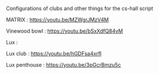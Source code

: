 Configurations of clubs and other things for the cs-hall script


MATRIX : https://youtu.be/MZWgrJMzV4M

Vinewood bowl : https://youtu.be/bSxXdfQ84vM

Lux :

Lux club : https://youtu.be/hGDFsa4xrfI

Lux penthouse : https://youtu.be/3pGcrBmzu5c

